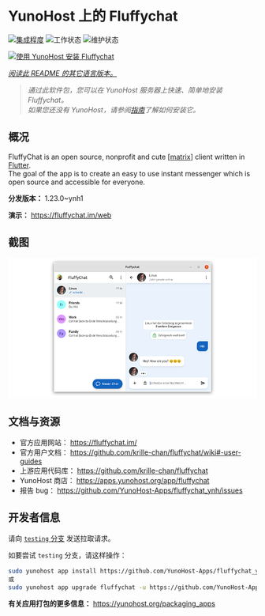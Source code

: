 <!--
注意：此 README 由 <https://github.com/YunoHost/apps/tree/master/tools/readme_generator> 自动生成
请勿手动编辑。
-->

# YunoHost 上的 Fluffychat

[![集成程度](https://apps.yunohost.org/badge/integration/fluffychat)](https://ci-apps.yunohost.org/ci/apps/fluffychat/)
![工作状态](https://apps.yunohost.org/badge/state/fluffychat)
![维护状态](https://apps.yunohost.org/badge/maintained/fluffychat)

[![使用 YunoHost 安装 Fluffychat](https://install-app.yunohost.org/install-with-yunohost.svg)](https://install-app.yunohost.org/?app=fluffychat)

*[阅读此 README 的其它语言版本。](./ALL_README.md)*

> *通过此软件包，您可以在 YunoHost 服务器上快速、简单地安装 Fluffychat。*  
> *如果您还没有 YunoHost，请参阅[指南](https://yunohost.org/install)了解如何安装它。*

## 概况

FluffyChat is an open source, nonprofit and cute [[matrix](https://matrix.org)] client written in [Flutter](https://flutter.dev).  
The goal of the app is to create an easy to use instant messenger which is open source and accessible for everyone.


**分发版本：** 1.23.0~ynh1

**演示：** <https://fluffychat.im/web>

## 截图

![Fluffychat 的截图](./doc/screenshots/screenshot.png)

## 文档与资源

- 官方应用网站： <https://fluffychat.im/>
- 官方用户文档： <https://github.com/krille-chan/fluffychat/wiki#-user-guides>
- 上游应用代码库： <https://github.com/krille-chan/fluffychat>
- YunoHost 商店： <https://apps.yunohost.org/app/fluffychat>
- 报告 bug： <https://github.com/YunoHost-Apps/fluffychat_ynh/issues>

## 开发者信息

请向 [`testing` 分支](https://github.com/YunoHost-Apps/fluffychat_ynh/tree/testing) 发送拉取请求。

如要尝试 `testing` 分支，请这样操作：

```bash
sudo yunohost app install https://github.com/YunoHost-Apps/fluffychat_ynh/tree/testing --debug
或
sudo yunohost app upgrade fluffychat -u https://github.com/YunoHost-Apps/fluffychat_ynh/tree/testing --debug
```

**有关应用打包的更多信息：** <https://yunohost.org/packaging_apps>
